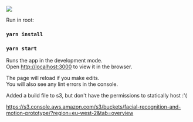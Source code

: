 ![](motion.gif)

Run in root:

### `yarn install`

### `yarn start`

Runs the app in the development mode.<br />
Open [http://localhost:3000](http://localhost:3000) to view it in the browser.

The page will reload if you make edits.<br />
You will also see any lint errors in the console.

Added a build file to s3, but don't have the permissions to statically host :'(

https://s3.console.aws.amazon.com/s3/buckets/facial-recognition-and-motion-prototype/?region=eu-west-2&tab=overview
